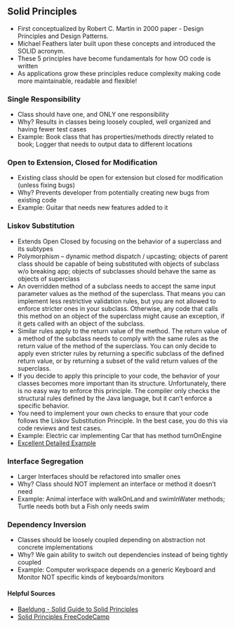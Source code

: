 ## Solid Principles

* First conceptualized by Robert C. Martin in 2000 paper - Design Principles and Design Patterns.   
* Michael Feathers later built upon these concepts and introduced the SOLID acronym.  
* These 5 principles have become fundamentals for how OO code is written 
* As applications grow these principles reduce complexity making code more maintainable, readable and flexible!


### Single Responsibility

* Class should have one, and ONLY one responsibility
* Why?  Results in classes being loosely coupled, well organized and having fewer test cases
* Example: Book class that has properties/methods directly related to book; Logger that needs to output data to different locations


### Open to Extension, Closed for Modification

* Existing class should be open for extension but closed for modification (unless fixing bugs)
* Why?  Prevents developer from potentially creating new bugs from existing code
* Example: Guitar that needs new features added to it


### Liskov Substitution

* Extends Open Closed by focusing on the behavior of a superclass and its subtypes
* Polymorphism – dynamic method dispatch / upcasting; objects of parent class should be capable of being substituted with objects of subclass w/o breaking app; objects of subclasses should behave the same as objects of superclass
* An overridden method of a subclass needs to accept the same input parameter values as the method of the superclass. That means you can implement less restrictive validation rules, but you are not allowed to enforce stricter ones in your subclass. Otherwise, any code that calls this method on an object of the superclass might cause an exception, if it gets called with an object of the subclass.
* Similar rules apply to the return value of the method. The return value of a method of the subclass needs to comply with the same rules as the return value of the method of the superclass. You can only decide to apply even stricter rules by returning a specific subclass of the defined return value, or by returning a subset of the valid return values of the superclass.
* If you decide to apply this principle to your code, the behavior of your classes becomes more important than its structure. Unfortunately, there is no easy way to enforce this principle. The compiler only checks the structural rules defined by the Java language, but it can’t enforce a specific behavior.
* You need to implement your own checks to ensure that your code follows the Liskov Substitution Principle. In the best case, you do this via code reviews and test cases.
* Example: Electric car implementing Car that has method turnOnEngine
* [Excellent Detailed Example](https://stackify.com/solid-design-liskov-substitution-principle/)


### Interface Segregation

* Larger Interfaces should be refactored into smaller ones
* Why? Class should NOT implement an interface or method it doesn’t need
* Example: Animal interface with walkOnLand and swimInWater methods; Turtle needs both but a Fish only needs swim


### Dependency Inversion

* Classes should be loosely coupled depending on abstraction not concrete implementations
* Why? We gain ability to switch out dependencies instead of being tightly coupled
* Example: Computer workspace depends on a generic Keyboard and Monitor NOT specific kinds of keyboards/monitors


#### Helpful Sources
* [Baeldung - Solid Guide to Solid Principles](https://www.baeldung.com/solid-principles)
* [Solid Principles FreeCodeCamp](https://www.freecodecamp.org/news/solid-principles-explained-in-plain-english/)
